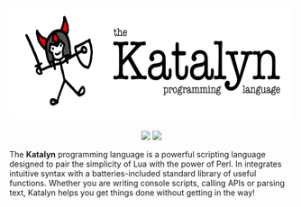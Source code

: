 <p align=center>
    <img src="images/Katalyn Logo.png" height=200px width=auto>
    <br><br>
    <img src="https://img.shields.io/badge/release-v0.0.1-red.svg">
    <img src="https://img.shields.io/badge/license-_apache_2.0-green">
</p>

The **Katalyn** programming language is a powerful scripting language designed to pair the simplicity of Lua with the power of Perl.
In integrates intuitive syntax with a batteries-included standard library of useful functions. Whether you are writing console scripts,
calling APIs or parsing text, Katalyn helps you get things done without getting in the way!
